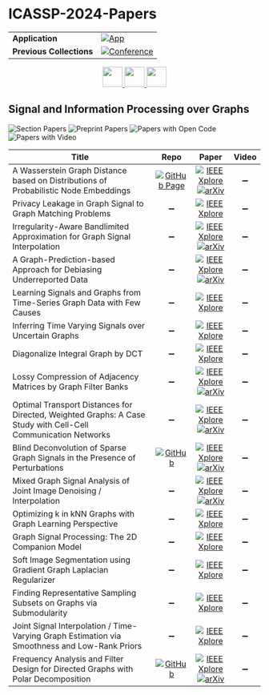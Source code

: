 # ICASSP-2024-Papers

<table>
    <tr>
        <td><strong>Application</strong></td>
        <td>
            <a href="https://huggingface.co/spaces/DmitryRyumin/NewEraAI-Papers" style="float:left;">
                <img src="https://img.shields.io/badge/🤗-NewEraAI--Papers-FFD21F.svg" alt="App" />
            </a>
        </td>
    </tr>
    <tr>
        <td><strong>Previous Collections</strong></td>
        <td>
            <a href="https://github.com/DmitryRyumin/ICASSP-2023-24-Papers/blob/main/README_2023.md">
                <img src="http://img.shields.io/badge/ICASSP-2023-0073AE.svg" alt="Conference">
            </a>
        </td>
    </tr>
</table>

<div align="center">
    <a href="https://github.com/DmitryRyumin/ICASSP-2023-24-Papers/blob/main/sections/2024/main/IFS-L1.md">
        <img src="https://cdn.jsdelivr.net/gh/DmitryRyumin/NewEraAI-Papers@main/images/left.svg" width="40" alt="" />
    </a>
    <a href="https://github.com/DmitryRyumin/ICASSP-2023-24-Papers/">
        <img src="https://cdn.jsdelivr.net/gh/DmitryRyumin/NewEraAI-Papers@main/images/home.svg" width="40" alt="" />
    </a>
    <a href="https://github.com/DmitryRyumin/ICASSP-2023-24-Papers/blob/main/sections/2024/main/SAM-L1.md">
        <img src="https://cdn.jsdelivr.net/gh/DmitryRyumin/NewEraAI-Papers@main/images/right.svg" width="40" alt="" />
    </a>
</div>

## Signal and Information Processing over Graphs

![Section Papers](https://img.shields.io/badge/Section%20Papers-17-42BA16) ![Preprint Papers](https://img.shields.io/badge/Preprint%20Papers-8-b31b1b) ![Papers with Open Code](https://img.shields.io/badge/Papers%20with%20Open%20Code-2-1D7FBF) ![Papers with Video](https://img.shields.io/badge/Papers%20with%20Video-0-FF0000)

| **Title** | **Repo** | **Paper** | **Video** |
|-----------|:--------:|:---------:|:---------:|
| A Wasserstein Graph Distance based on Distributions of Probabilistic Node Embeddings | [![GitHub Page](https://img.shields.io/badge/GitHub-Page-159957.svg)](https://git.rwth-aachen.de/netsci/wasserstein-graph-dist-prob-embeddings/) | [![IEEE Xplore](https://img.shields.io/badge/IEEE-10447922-E4A42C.svg)](https://ieeexplore.ieee.org/document/10447922) <br /> [![arXiv](https://img.shields.io/badge/arXiv-2401.03913-b31b1b.svg)](https://arxiv.org/abs/2401.03913) | :heavy_minus_sign: |
| Privacy Leakage in Graph Signal to Graph Matching Problems | :heavy_minus_sign: | [![IEEE Xplore](https://img.shields.io/badge/IEEE-10447364-E4A42C.svg)](https://ieeexplore.ieee.org/document/10447364) | :heavy_minus_sign: |
| Irregularity-Aware Bandlimited Approximation for Graph Signal Interpolation | :heavy_minus_sign: | [![IEEE Xplore](https://img.shields.io/badge/IEEE-10446478-E4A42C.svg)](https://ieeexplore.ieee.org/document/10446478) <br /> [![arXiv](https://img.shields.io/badge/arXiv-2312.09405-b31b1b.svg)](https://arxiv.org/abs/2312.09405) | :heavy_minus_sign: |
| A Graph-Prediction-based Approach for Debiasing Underreported Data | :heavy_minus_sign: | [![IEEE Xplore](https://img.shields.io/badge/IEEE-10447272-E4A42C.svg)](https://ieeexplore.ieee.org/document/10447272) <br /> [![arXiv](https://img.shields.io/badge/arXiv-2307.07898-b31b1b.svg)](https://arxiv.org/abs/2307.07898) | :heavy_minus_sign: |
| Learning Signals and Graphs from Time-Series Graph Data with Few Causes | :heavy_minus_sign: | [![IEEE Xplore](https://img.shields.io/badge/IEEE-10447768-E4A42C.svg)](https://ieeexplore.ieee.org/document/10447768) | :heavy_minus_sign: |
| Inferring Time Varying Signals over Uncertain Graphs | :heavy_minus_sign: | [![IEEE Xplore](https://img.shields.io/badge/IEEE-10446779-E4A42C.svg)](https://ieeexplore.ieee.org/document/10446779) | :heavy_minus_sign: |
| Diagonalize Integral Graph by DCT | :heavy_minus_sign: | [![IEEE Xplore](https://img.shields.io/badge/IEEE-10446411-E4A42C.svg)](https://ieeexplore.ieee.org/document/10446411) | :heavy_minus_sign: |
| Lossy Compression of Adjacency Matrices by Graph Filter Banks | :heavy_minus_sign: | [![IEEE Xplore](https://img.shields.io/badge/IEEE-10448045-E4A42C.svg)](https://ieeexplore.ieee.org/document/10448045) <br /> [![arXiv](https://img.shields.io/badge/arXiv-2402.02884-b31b1b.svg)](https://arxiv.org/abs/2402.02884) | :heavy_minus_sign: |
| Optimal Transport Distances for Directed, Weighted Graphs: A Case Study with Cell-Cell Communication Networks | :heavy_minus_sign: | [![IEEE Xplore](https://img.shields.io/badge/IEEE-10446503-E4A42C.svg)](https://ieeexplore.ieee.org/document/10446503) <br /> [![arXiv](https://img.shields.io/badge/arXiv-2309.07030-b31b1b.svg)](https://arxiv.org/abs/2309.07030) | :heavy_minus_sign: |
| Blind Deconvolution of Sparse Graph Signals in the Presence of Perturbations | [![GitHub](https://img.shields.io/github/stars/vmtenorio/RobustBlindDeconvolution?style=flat)](https://github.com/vmtenorio/RobustBlindDeconvolution) | [![IEEE Xplore](https://img.shields.io/badge/IEEE-10446310-E4A42C.svg)](https://ieeexplore.ieee.org/document/10446310) <br /> [![arXiv](https://img.shields.io/badge/arXiv-2309.09063-b31b1b.svg)](https://arxiv.org/abs/2309.09063) | :heavy_minus_sign: |
| Mixed Graph Signal Analysis of Joint Image Denoising / Interpolation | :heavy_minus_sign: | [![IEEE Xplore](https://img.shields.io/badge/IEEE-10445943-E4A42C.svg)](https://ieeexplore.ieee.org/document/10445943) <br /> [![arXiv](https://img.shields.io/badge/arXiv-2309.10114-b31b1b.svg)](https://arxiv.org/abs/2309.10114) | :heavy_minus_sign: |
| Optimizing k in kNN Graphs with Graph Learning Perspective | :heavy_minus_sign: | [![IEEE Xplore](https://img.shields.io/badge/IEEE-10446984-E4A42C.svg)](https://ieeexplore.ieee.org/document/10446984) | :heavy_minus_sign: |
| Graph Signal Processing: The 2D Companion Model | :heavy_minus_sign: | [![IEEE Xplore](https://img.shields.io/badge/IEEE-10445871-E4A42C.svg)](https://ieeexplore.ieee.org/document/10445871) | :heavy_minus_sign: |
| Soft Image Segmentation using Gradient Graph Laplacian Regularizer | :heavy_minus_sign: | [![IEEE Xplore](https://img.shields.io/badge/IEEE-10447062-E4A42C.svg)](https://ieeexplore.ieee.org/document/10447062) | :heavy_minus_sign: |
| Finding Representative Sampling Subsets on Graphs via Submodularity | :heavy_minus_sign: | [![IEEE Xplore](https://img.shields.io/badge/IEEE-10448026-E4A42C.svg)](https://ieeexplore.ieee.org/document/10448026) | :heavy_minus_sign: |
| Joint Signal Interpolation / Time-Varying Graph Estimation via Smoothness and Low-Rank Priors | :heavy_minus_sign: | [![IEEE Xplore](https://img.shields.io/badge/IEEE-10447459-E4A42C.svg)](https://ieeexplore.ieee.org/document/10447459) | :heavy_minus_sign: |
| Frequency Analysis and Filter Design for Directed Graphs with Polar Decomposition | [![GitHub](https://img.shields.io/github/stars/semink/ICASSP2024?style=flat)](https://github.com/semink/ICASSP2024) | [![IEEE Xplore](https://img.shields.io/badge/IEEE-10446657-E4A42C.svg)](https://ieeexplore.ieee.org/document/10446657) <br /> [![arXiv](https://img.shields.io/badge/arXiv-2312.11421-b31b1b.svg)](https://arxiv.org/abs/2312.11421) | :heavy_minus_sign: |
